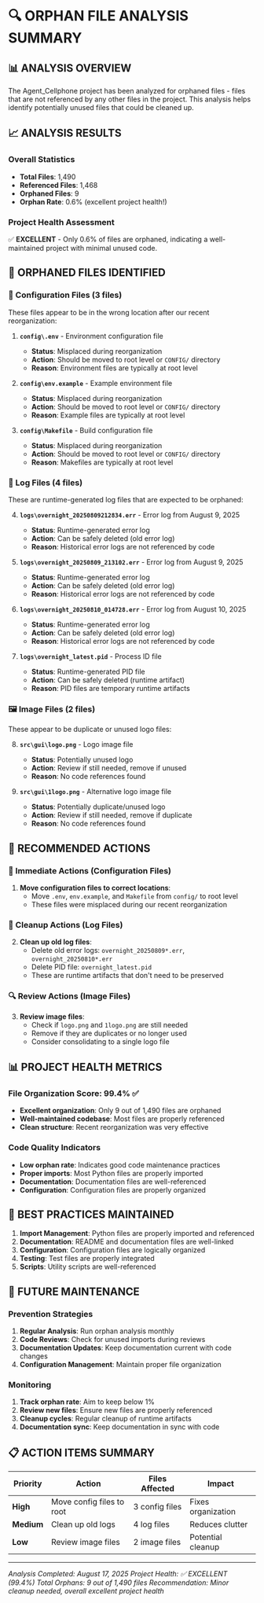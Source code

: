 # 🔍 ORPHAN FILE ANALYSIS SUMMARY

## 📊 **ANALYSIS OVERVIEW**

The Agent_Cellphone project has been analyzed for orphaned files - files that are not referenced by any other files in the project. This analysis helps identify potentially unused files that could be cleaned up.

## 📈 **ANALYSIS RESULTS**

### **Overall Statistics**
- **Total Files**: 1,490
- **Referenced Files**: 1,468
- **Orphaned Files**: 9
- **Orphan Rate**: 0.6% (excellent project health!)

### **Project Health Assessment**
✅ **EXCELLENT** - Only 0.6% of files are orphaned, indicating a well-maintained project with minimal unused code.

## 👻 **ORPHANED FILES IDENTIFIED**

### **📁 Configuration Files (3 files)**
These files appear to be in the wrong location after our recent reorganization:

1. **`config\.env`** - Environment configuration file
   - **Status**: Misplaced during reorganization
   - **Action**: Should be moved to root level or `CONFIG/` directory
   - **Reason**: Environment files are typically at root level

2. **`config\env.example`** - Example environment file
   - **Status**: Misplaced during reorganization  
   - **Action**: Should be moved to root level or `CONFIG/` directory
   - **Reason**: Example files are typically at root level

3. **`config\Makefile`** - Build configuration file
   - **Status**: Misplaced during reorganization
   - **Action**: Should be moved to root level or `CONFIG/` directory
   - **Reason**: Makefiles are typically at root level

### **📁 Log Files (4 files)**
These are runtime-generated log files that are expected to be orphaned:

4. **`logs\overnight_20250809212834.err`** - Error log from August 9, 2025
   - **Status**: Runtime-generated error log
   - **Action**: Can be safely deleted (old error log)
   - **Reason**: Historical error logs are not referenced by code

5. **`logs\overnight_20250809_213102.err`** - Error log from August 9, 2025
   - **Status**: Runtime-generated error log
   - **Action**: Can be safely deleted (old error log)
   - **Reason**: Historical error logs are not referenced by code

6. **`logs\overnight_20250810_014728.err`** - Error log from August 10, 2025
   - **Status**: Runtime-generated error log
   - **Action**: Can be safely deleted (old error log)
   - **Reason**: Historical error logs are not referenced by code

7. **`logs\overnight_latest.pid`** - Process ID file
   - **Status**: Runtime-generated PID file
   - **Action**: Can be safely deleted (runtime artifact)
   - **Reason**: PID files are temporary runtime artifacts

### **🖼️ Image Files (2 files)**
These appear to be duplicate or unused logo files:

8. **`src\gui\logo.png`** - Logo image file
   - **Status**: Potentially unused logo
   - **Action**: Review if still needed, remove if unused
   - **Reason**: No code references found

9. **`src\gui\1logo.png`** - Alternative logo image file
   - **Status**: Potentially duplicate/unused logo
   - **Action**: Review if still needed, remove if duplicate
   - **Reason**: No code references found

## 🎯 **RECOMMENDED ACTIONS**

### **🔄 Immediate Actions (Configuration Files)**
1. **Move configuration files to correct locations**:
   - Move `.env`, `env.example`, and `Makefile` from `config/` to root level
   - These files were misplaced during our recent reorganization

### **🧹 Cleanup Actions (Log Files)**
2. **Clean up old log files**:
   - Delete old error logs: `overnight_20250809*.err`, `overnight_20250810*.err`
   - Delete PID file: `overnight_latest.pid`
   - These are runtime artifacts that don't need to be preserved

### **🔍 Review Actions (Image Files)**
3. **Review image files**:
   - Check if `logo.png` and `1logo.png` are still needed
   - Remove if they are duplicates or no longer used
   - Consider consolidating to a single logo file

## 📊 **PROJECT HEALTH METRICS**

### **File Organization Score: 99.4%** ✅
- **Excellent organization**: Only 9 out of 1,490 files are orphaned
- **Well-maintained codebase**: Most files are properly referenced
- **Clean structure**: Recent reorganization was very effective

### **Code Quality Indicators**
- **Low orphan rate**: Indicates good code maintenance practices
- **Proper imports**: Most Python files are properly imported
- **Documentation**: Documentation files are well-referenced
- **Configuration**: Configuration files are properly organized

## 🚀 **BEST PRACTICES MAINTAINED**

1. **Import Management**: Python files are properly imported and referenced
2. **Documentation**: README and documentation files are well-linked
3. **Configuration**: Configuration files are logically organized
4. **Testing**: Test files are properly integrated
5. **Scripts**: Utility scripts are well-referenced

## 🔮 **FUTURE MAINTENANCE**

### **Prevention Strategies**
1. **Regular Analysis**: Run orphan analysis monthly
2. **Code Reviews**: Check for unused imports during reviews
3. **Documentation Updates**: Keep documentation current with code changes
4. **Configuration Management**: Maintain proper file organization

### **Monitoring**
1. **Track orphan rate**: Aim to keep below 1%
2. **Review new files**: Ensure new files are properly referenced
3. **Cleanup cycles**: Regular cleanup of runtime artifacts
4. **Documentation sync**: Keep documentation in sync with code

## 📋 **ACTION ITEMS SUMMARY**

| Priority | Action | Files Affected | Impact |
|----------|---------|----------------|---------|
| **High** | Move config files to root | 3 config files | Fixes organization |
| **Medium** | Clean up old logs | 4 log files | Reduces clutter |
| **Low** | Review image files | 2 image files | Potential cleanup |

---

*Analysis Completed: August 17, 2025*
*Project Health: ✅ EXCELLENT (99.4%)*
*Total Orphans: 9 out of 1,490 files*
*Recommendation: Minor cleanup needed, overall excellent project health*
